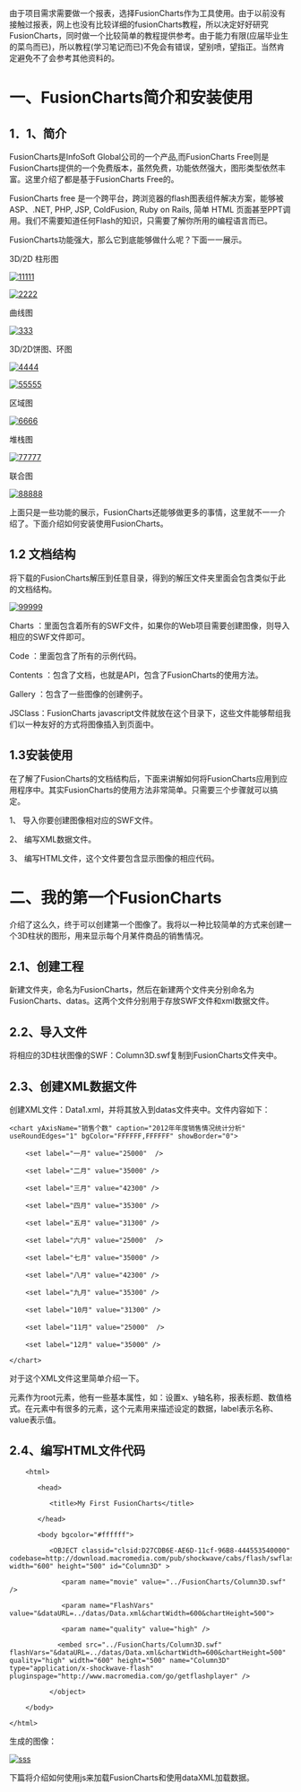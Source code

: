 由于项目需求需要做一个报表，选择FusionCharts作为工具使用。由于以前没有接触过报表，网上也没有比较详细的fusionCharts教程，所以决定好好研究FusionCharts，同时做一个比较简单的教程提供参考。由于能力有限(应届毕业生的菜鸟而已)，所以教程(学习笔记而已)不免会有错误，望别喷，望指正。当然肯定避免不了会参考其他资料的。

# 一、FusionCharts简介和安装使用

## 1．1、简介

FusionCharts是InfoSoft Global公司的一个产品,而FusionCharts
Free则是FusionCharts提供的一个免费版本，虽然免费，功能依然强大，图形类型依然丰富。这里介绍了都是基于FusionCharts Free的。

FusionCharts free 是一个跨平台，跨浏览器的flash图表组件解决方案，能够被 ASP、.NET, PHP, JSP,
ColdFusion, Ruby on Rails, 简单 HTML
页面甚至PPT调用。我们不需要知道任何Flash的知识，只需要了解你所用的编程语言而已。

FusionCharts功能强大，那么它到底能够做什么呢？下面一一展示。

3D/2D 柱形图

[![11111](../md/img/chenssy/05214046-53bb5f78177e419fa0915d0bd30cd8f7.jpg)](https://images0.cnblogs.com/blog/381060/201308/05214046-cd303ca30187417b958b8cd15e420247.jpg)

[![2222](../md/img/chenssy/05214047-c8739579a4bc4ea187fa593e8bb13ccb.jpg)](https://images0.cnblogs.com/blog/381060/201308/05214047-7be55b2ad39146f9a7699d39ec524a5a.jpg)

曲线图

[![333](../md/img/chenssy/05214051-278f0667c6824674b777f22d8b3c6e94.jpg)](https://images0.cnblogs.com/blog/381060/201308/05214048-0856cd4fec3d415192a5841855fbf342.jpg)

3D/2D饼图、环图

[![4444](../md/img/chenssy/05214052-e1898ea534184b1085a77501f35e6476.jpg)](https://images0.cnblogs.com/blog/381060/201308/05214052-03a0dfc6ef7446c9971a8c86d8893db6.jpg)

[![55555](../md/img/chenssy/05214053-007e011a0fd04c63ae3e86beeae1cf80.jpg)](https://images0.cnblogs.com/blog/381060/201308/05214053-c931d2d714154fa3b8ccbc193c556c66.jpg)

区域图

[![6666](../md/img/chenssy/05214057-badad77002ad4c6795989f49abea4841.jpg)](https://images0.cnblogs.com/blog/381060/201308/05214057-dc09c4f9f2ec46c1a90a09cbb97fc72b.jpg)

堆栈图

[![77777](../md/img/chenssy/05214058-f780371764194ea6b4946942f8638d9b.jpg)](https://images0.cnblogs.com/blog/381060/201308/05214057-e18c78895d254da7a13fb5a086dfa6bc.jpg)

联合图

[![88888](../md/img/chenssy/05214059-fe8efb7192784a8784ec64d310875813.jpg)](https://images0.cnblogs.com/blog/381060/201308/05214058-1dfa6b70066e4beeb876451830b7f5be.jpg)

上面只是一些功能的展示，FusionCharts还能够做更多的事情，这里就不一一介绍了。下面介绍如何安装使用FusionCharts。

## 1.2 文档结构

将下载的FusionCharts解压到任意目录，得到的解压文件夹里面会包含类似于此的文档结构。

[![99999](../md/img/chenssy/05214102-472f2cf09ed24c3f970b735e5dd688ef.jpg)](https://images0.cnblogs.com/blog/381060/201308/05214102-5161b79bbe5c4d94882770296a9fbbd1.jpg)

Charts ：里面包含着所有的SWF文件，如果你的Web项目需要创建图像，则导入相应的SWF文件即可。

Code ：里面包含了所有的示例代码。

Contents ：包含了文档，也就是API，包含了FusionCharts的使用方法。

Gallery ：包含了一些图像的创建例子。

JSClass：FusionCharts javascript文件就放在这个目录下，这些文件能够帮组我们以一种友好的方式将图像插入到页面中。

## 1.3安装使用

在了解了FusionCharts的文档结构后，下面来讲解如何将FusionCharts应用到应用程序中。其实FusionCharts的使用方法非常简单。只需要三个步骤就可以搞定。

1、 导入你要创建图像相对应的SWF文件。

2、 编写XML数据文件。

3、 编写HTML文件，这个文件要包含显示图像的相应代码。

# 二、我的第一个FusionCharts

介绍了这么久，终于可以创建第一个图像了。我将以一种比较简单的方式来创建一个3D柱状的图形，用来显示每个月某件商品的销售情况。

## 2.1、创建工程

新建文件夹，命名为FusionCharts，然后在新建两个文件夹分别命名为FusionCharts、datas。这两个文件分别用于存放SWF文件和xml数据文件。

## 2.2、导入文件

将相应的3D柱状图像的SWF：Column3D.swf复制到FusionCharts文件夹中。

## 2.3、创建XML数据文件

创建XML文件：Data1.xml，并将其放入到datas文件夹中。文件内容如下：

    
    
    <chart yAxisName="销售个数" caption="2012年年度销售情况统计分析" useRoundEdges="1" bgColor="FFFFFF,FFFFFF" showBorder="0">
        <set label="一月" value="25000"  /> 
        <set label="二月" value="35000" /> 
        <set label="三月" value="42300" /> 
        <set label="四月" value="35300" /> 
        <set label="五月" value="31300" />
        <set label="六月" value="25000"  /> 
        <set label="七月" value="35000" /> 
        <set label="八月" value="42300" /> 
        <set label="九月" value="35300" /> 
        <set label="10月" value="31300" />
        <set label="11月" value="25000"  /> 
        <set label="12月" value="35000" /> 
    </chart>

对于这个XML文件这里简单介绍一下。

<chart>元素作为root元素，他有一些基本属性，如：设置x、y轴名称，报表标题、数值格式。在<chart>元素中有很多的<set>元素，这个元素用来描述设定的数据，label表示名称、value表示值。

## 2.4、编写HTML文件代码

    
    
    	<html>   
    	   <head>   
    	      <title>My First FusionCharts</title>   
    	   </head>   
    	   <body bgcolor="#ffffff">   
    	      <OBJECT classid="clsid:D27CDB6E-AE6D-11cf-96B8-444553540000" codebase=http://download.macromedia.com/pub/shockwave/cabs/flash/swflash.cab#version=6,0,0,0" width="600" height="500" id="Column3D" >   
    	         <param name="movie" value="../FusionCharts/Column3D.swf" />   
    	         <param name="FlashVars" value="&dataURL=../datas/Data.xml&chartWidth=600&chartHeight=500">   
    	         <param name="quality" value="high" />   
    			<embed src="../FusionCharts/Column3D.swf" flashVars="&dataURL=../datas/Data.xml&chartWidth=600&chartHeight=500" quality="high" width="600" height="500" name="Column3D" type="application/x-shockwave-flash" pluginspage="http://www.macromedia.com/go/getflashplayer" />   
    	      </object>   
    	</body>   
    </html> 

生成的图像：

[![sss](../md/img/chenssy/05214103-40ad63c2f6d94fd3808383e7d19545c9.jpg)](https://images0.cnblogs.com/blog/381060/201308/05214103-08f23f843b674fa88e0574bb519817d2.jpg)

下篇将介绍如何使用js来加载FusionCharts和使用dataXML加载数据。


